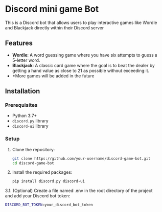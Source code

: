 # Discord mini game Bot

This is a Discord bot that allows users to play interactive games like Wordle and Blackjack directly within their Discord server 
## Features

- **Wordle**: A word guessing game where you have six attempts to guess a 5-letter word.
- **Blackjack**: A classic card game where the goal is to beat the dealer by getting a hand value as close to 21 as possible without exceeding it.
- *More games will be added in the future
## Installation

### Prerequisites

- Python 3.7+
- `discord.py` library
- `discord-ui` library

### Setup

1. Clone the repository:

   ```bash
   git clone https://github.com/your-username/discord-game-bot.git
   cd discord-game-bot

2. Install the required packages:

   ```bash
   pip install discord.py discord-ui

3.1. (Optional) Create a file named .env in the root directory of the project and add your Discord bot token:
  
   ```bash
   DISCORD_BOT_TOKEN=your_discord_bot_token

